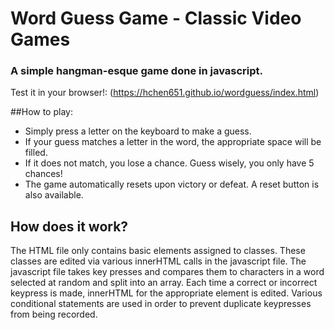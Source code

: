 # Word Guess Game - Classic Video Games
### A simple hangman-esque game done in javascript.

Test it in your browser!: (https://hchen651.github.io/wordguess/index.html)

##How to play:
* Simply press a letter on the keyboard to make a guess.
* If your guess matches a letter in the word, the appropriate space will be filled. 
* If it does not match, you lose a chance. Guess wisely, you only have 5 chances!
* The game automatically resets upon victory or defeat. A reset button is also available.

## How does it work?
The HTML file only contains basic elements assigned to classes. These classes are edited via various innerHTML calls in the javascript file. The javascript file takes key presses and compares them to characters in a word selected at random and split into an array. Each time a correct or incorrect keypress is made, innerHTML for the appropriate element is edited. Various conditional statements are used in order to prevent duplicate keypresses from being recorded.